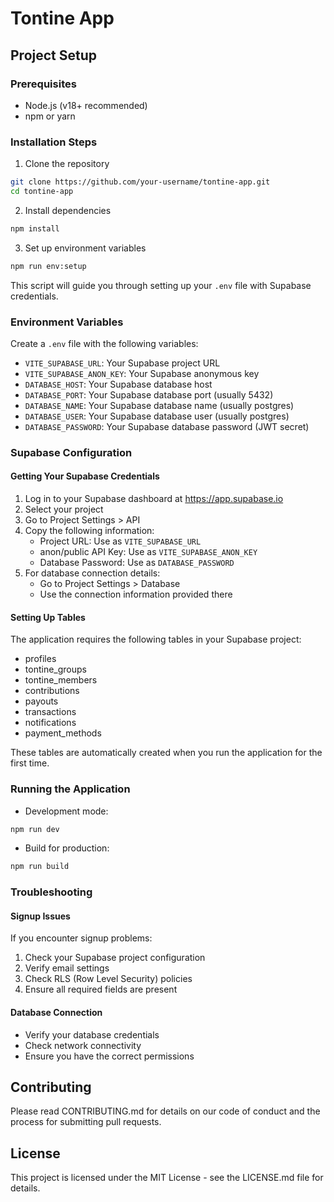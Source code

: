 # Tontine App

## Project Setup

### Prerequisites
- Node.js (v18+ recommended)
- npm or yarn

### Installation Steps

1. Clone the repository
```bash
git clone https://github.com/your-username/tontine-app.git
cd tontine-app
```

2. Install dependencies
```bash
npm install
```

3. Set up environment variables
```bash
npm run env:setup
```
This script will guide you through setting up your `.env` file with Supabase credentials.

### Environment Variables
Create a `.env` file with the following variables:
- `VITE_SUPABASE_URL`: Your Supabase project URL
- `VITE_SUPABASE_ANON_KEY`: Your Supabase anonymous key
- `DATABASE_HOST`: Your Supabase database host
- `DATABASE_PORT`: Your Supabase database port (usually 5432)
- `DATABASE_NAME`: Your Supabase database name (usually postgres)
- `DATABASE_USER`: Your Supabase database user (usually postgres)
- `DATABASE_PASSWORD`: Your Supabase database password (JWT secret)

### Supabase Configuration

#### Getting Your Supabase Credentials

1. Log in to your Supabase dashboard at https://app.supabase.io
2. Select your project
3. Go to Project Settings > API
4. Copy the following information:
   - Project URL: Use as `VITE_SUPABASE_URL`
   - anon/public API Key: Use as `VITE_SUPABASE_ANON_KEY`
   - Database Password: Use as `DATABASE_PASSWORD`
5. For database connection details:
   - Go to Project Settings > Database
   - Use the connection information provided there

#### Setting Up Tables

The application requires the following tables in your Supabase project:
- profiles
- tontine_groups
- tontine_members
- contributions
- payouts
- transactions
- notifications
- payment_methods

These tables are automatically created when you run the application for the first time.

### Running the Application

- Development mode:
```bash
npm run dev
```

- Build for production:
```bash
npm run build
```

### Troubleshooting

#### Signup Issues
If you encounter signup problems:
1. Check your Supabase project configuration
2. Verify email settings
3. Check RLS (Row Level Security) policies
4. Ensure all required fields are present

#### Database Connection
- Verify your database credentials
- Check network connectivity
- Ensure you have the correct permissions

## Contributing
Please read CONTRIBUTING.md for details on our code of conduct and the process for submitting pull requests.

## License
This project is licensed under the MIT License - see the LICENSE.md file for details.